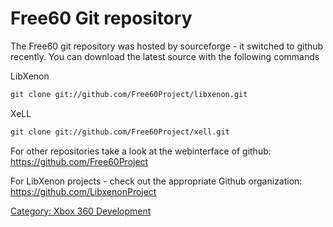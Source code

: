 # Free60 Git repository

The Free60 git repository was hosted by sourceforge - it switched to
github recently. You can download the latest source with the following
commands

LibXenon

```sh
git clone git://github.com/Free60Project/libxenon.git
```

XeLL
```sh
git clone git://github.com/Free60Project/xell.git
```

For other repositories take a look at the webinterface of github:
https://github.com/Free60Project

For LibXenon projects - check out the appropriate Github organization:
https://github.com/LibxenonProject

[Category: Xbox 360 Development](../Category_Xbox360_Development)
